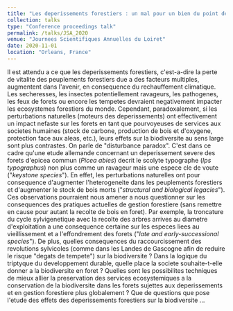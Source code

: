 ```yaml
---
title: "Les deperissements forestiers : un mal pour un bien du point de vue de la conservation de la biodiversite ?"
collection: talks
type: "Conference proceedings talk"
permalink: /talks/JSA_2020
venue: "Journees Scientifiques Annuelles du Loiret"
date: 2020-11-01
location: "Orleans, France"
---
```


Il est attendu a ce que les deperissements forestiers, c'est-a-dire la perte de vitalite des peuplements forestiers due a des facteurs multiples, augmentent dans l'avenir, en consequence du rechauffement climatique. Les secheresses, les insectes potentiellement ravageurs, les pathogenes, les feux de forets ou encore les tempetes devraient negativement impacter les ecosystemes forestiers du monde. Cependant, paradoxalement, si les perturbations naturelles (moteurs des deperissements) ont effectivement un impact nefaste sur les forets en tant que pourvoyeuses de services aux societes humaines (stock de carbone, production de bois et d'oxygene, protection face aux aleas, etc.), leurs effets sur la biodiversite au sens large sont plus contrastes. On parle de "disturbance paradox". C'est dans ce cadre qu'une etude allemande concernant un deperissement severe des forets d'epicea commun (*Picea abies*) decrit le scolyte typographe (*Ips typographus*) non plus comme un ravageur mais une espece cle de voute ("*keystone species*"). En effet, les perturbations naturelles ont pour consequence d'augmenter l'heterogeneite dans les peuplements forestiers et d'augmenter le stock de bois morts ("*structural and biological legacies*"). Ces observations pourraient nous amener a nous questionner sur les consequences des pratiques actuelles de gestion forestiere (sans remettre en cause pour autant la recolte de bois en foret). Par exemple, la troncature du cycle sylvigenetique avec la recolte des arbres arrives au diametre d'exploitation a une consequence certaine sur les especes liees au vieillissement et a l'effondrement des forets ("*late and early-successional species*"). De plus, quelles consequences du raccourcissement des revolutions sylvicoles (comme dans les Landes de Gascogne afin de reduire le risque "degats de tempete") sur la biodiversite ? Dans la logique du triptyque du developpement durable, quelle place la societe souhaite-t-elle donner a la biodiversite en foret ? Quelles sont les possibilites techniques de mieux allier la preservation des services ecosystemiques a la conservation de la biodiversite dans les forets sujettes aux deperissements et en gestion forestiere plus globalement ? Que de questions que pose l'etude des effets des deperissements forestiers sur la biodiversite ...
